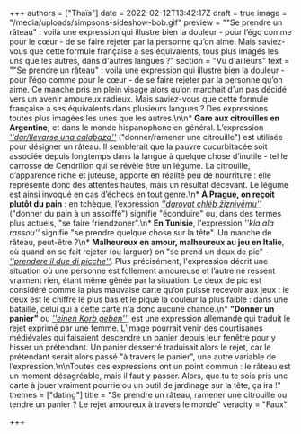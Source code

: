 +++
authors = ["Thaïs"]
date = 2022-02-12T13:42:17Z
draft = true
image = "/media/uploads/simpsons-sideshow-bob.gif"
preview = "\"Se prendre un râteau\" : voilà une expression qui illustre bien la douleur - pour l’égo comme pour le cœur - de se faire rejeter par la personne qu’on aime. Mais saviez-vous que cette formule française a ses équivalents, tous plus imagés les uns que les autres, dans d'autres langues ?"
section = "Vu d'ailleurs"
text = "\"Se prendre un râteau\" : voilà une expression qui illustre bien la douleur - pour l’égo comme pour le cœur - de se faire rejeter par la personne qu’on aime. Ce manche pris en plein visage alors qu’on marchait d’un pas décidé vers un avenir amoureux radieux. Mais saviez-vous que cette formule française a ses équivalents dans plusieurs langues ? Des expressions toutes plus imagées les unes que les autres.\n\n* **Gare aux citrouilles en Argentine,** et dans le monde hispanophone en général. L’expression [_''dar/llevarse una calabaza''_](https://www.muyinteresante.es/cultura/arte-cultura/articulo/ide-donde-viene-la-expresion-qdar-calabazasq#:\\~:text=Dar%20calabazas%20a%20alguien%20significa%20%22rechazarle%20cuando%20requiere%20de%20amores%22.) (\"donner/ramener une citrouille\") est utilisée pour désigner un râteau. Il semblerait que la pauvre cucurbitacée soit associée depuis longtemps dans la langue à quelque chose d’inutile - tel le carrosse de Cendrillon qui se révèle être un légume. La citrouille, d’apparence riche et juteuse, apporte en réalité peu de nourriture : elle représente donc des attentes hautes, mais un résultat décevant. Le légume est ainsi invoqué en cas d’échecs en tout genre.\n* **À Prague, on reçoit plutôt du pain** : en tchèque, l’expression [_''darovat chléb žíznivému''_](https://francais.radio.cz/donner-du-pain-a-un-assoiffe-ou-comment-se-prendre-un-rateau-8267755) (\"donner du pain à un assoiffé\") signifie \"éconduire\" ou, dans des termes plus actuels, \"se faire friendzoner\".\n* **En Tunisie**, l'expression _''kla ala rassou''_ signifie \"se prendre quelque chose sur la tête\". Un manche de râteau, peut-être ?\n* **Malheureux en amour, malheureux au jeu en Italie**, où quand on se fait rejeter (ou larguer) on \"se prend un deux de pic\" - [_''prendere il due di picche''_](https://timgate.it/lifestyle/costumeesocieta/perche-si-dice-prendere-il-due-di-picche.vum#:\\~:text=%22Prendere%20il%202%20di%20picche,situazioni%20lavorative%20e%20nel%20quotidiano.). Plus précisément, l'expression décrit une situation où une personne est follement amoureuse et l’autre ne ressent vraiment rien, étant même gênée par la situation. Le deux de pic est considéré comme la plus mauvaise carte qu’on puisse recevoir aux jeux : le deux est le chiffre le plus bas et le pique la couleur la plus faible : dans une bataille, celui qui a cette carte n'a donc aucune chance.\n* **\"Donner un panier\"** ou [_''einen Korb geben''_](https://de.wikipedia.org/wiki/Einen_Korb_geben), est une expression allemande qui traduit le rejet exprimé par une femme. L’image pourrait venir des courtisanes médiévales qui faisaient descendre un panier depuis leur fenêtre pour y hisser un prétendant. Un panier desserré traduisait alors le rejet, car le prétendant serait alors passé \"à travers le panier\", une autre variable de l’expression.\n\nToutes ces expressions ont un point commun : le râteau est un moment désagréable, mais il faut y passer. Alors, que tu te sois pris une carte à jouer vraiment pourrie ou un outil de jardinage sur la tête, ça ira !"
themes = ["dating"]
title = "Se prendre un râteau, ramener une citrouille ou tendre un panier ? Le rejet amoureux à travers le monde"
veracity = "Faux"

+++
